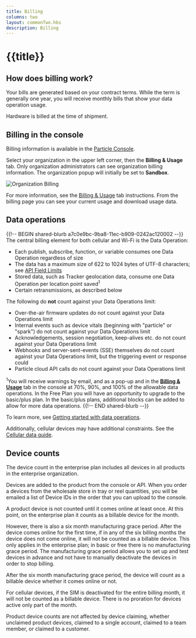 ```yaml
---
title: Billing
columns: two
layout: commonTwo.hbs
description: Billing
---
```


# {{title}}

## How does billing work?

Your bills are generated based on your contract terms. While the term is generally one year, you will receive monthly bills that show your data operation usage.

Hardware is billed at the time of shipment.

## Billing in the console

Billing information is available in the [Particle Console](https://console.particle.io/).

Select your organization in the upper left corner, then the **Billing & Usage** tab. Only organization administrators can see organization billing information. The organization popup will initially be set to **Sandbox**.

![Organization Billing](/assets/images/console/org-view-labeled.png)

For more information, see the [Billing & Usage](/getting-started/console/console/#billing-amp-usage) tab instructions. From the billing page you can see your current usage and download usage data.

## Data operations

{{!-- BEGIN shared-blurb a7c0e9bc-9ba8-11ec-b909-0242ac120002 --}}
The central billing element for both cellular and Wi-Fi is the Data Operation:

- Each publish, subscribe, function, or variable consumes one Data Operation regardless of size
- The data has a maximum size of 622 to 1024 bytes of UTF-8 characters; see [API Field Limits](/reference/device-os/api/cloud-functions/overview-of-api-field-limits/)
- Stored data, such as Tracker geolocation data, consume one Data Operation per location point saved<sup>1</sup>
- Certain retransmissions, as described below

The following do **not** count against your Data Operations limit:

- Over-the-air firmware updates do not count against your Data Operations limit
- Internal events such as device vitals (beginning with "particle" or "spark") do not count against your Data Operations limit
- Acknowledgements, session negotiation, keep-alives etc. do not count against your Data Operations limit
- Webhooks and server-sent-events (SSE) themselves do not count against your Data Operations limit, but the triggering event or response could
- Particle cloud API calls do not count against your Data Operations limit

<sup>1</sup>You will receive warnings by email, and as a pop-up and in the [**Billing & Usage**](https://console.particle.io/billing) tab in the console at 70%, 90%, and 100% of the allowable data operations. 
In the Free Plan you will have an opportunity to upgrade to the basic/plus plan. In the basic/plus plans, additional blocks can be added to allow for more data operations.
{{!-- END shared-blurb --}}

To learn more, see [Getting started with data operations](/getting-started/billing/data-operations/).

Additionally, cellular devices may have additional constraints. See the [Cellular data guide](/getting-started/billing/cellular-data/).

## Device counts

The device count in the enterprise plan includes all devices in all products in the enterprise organization.

Devices are added to the product from the console or API. When you order a devices from the wholesale store in tray or reel quantities, you will be emailed a list of Device IDs in the order that you can upload to the console.

A product device is not counted until it comes online at least once. At this point, on the enterprise plan it counts as a billable device for the month.

However, there is also a six month manufacturing grace period. After the device comes online for the first time, if in any of the six billing months the device does not come online, it will not be counted as a billable device. This only applies in the enterprise plan; in basic or free there is no manufacturing grace period. The manufacturing grace period allows you to set up and test devices in advance and not have to manually deactivate the devices in order to stop billing.

After the six month manufacturing grace period, the device will count as a billable device whether it comes online or not.

For cellular devices, if the SIM is deactivated for the entire billing month, it will not be counted as a billable device. There is no proration for devices active only part of the month.

Product device counts are not affected by device claiming, whether unclaimed product devices, claimed to a single account, claimed to a team member, or claimed to a customer.
